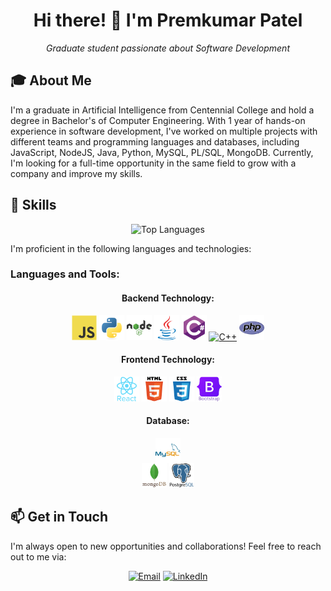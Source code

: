 <h1 align="center">Hi there! 👋 I'm Premkumar Patel</h1>

<p align="center">
  <i>Graduate student passionate about Software Development</i>
</p>

<h2>🎓 About Me</h2>

<p>I'm a graduate in Artificial Intelligence from Centennial College and hold a degree in Bachelor's of Computer Engineering. With 1 year of hands-on experience in software development, I've worked on multiple projects with different teams and programming languages and databases, including JavaScript, NodeJS, Java, Python, MySQL, PL/SQL, MongoDB. Currently, I'm looking for a full-time opportunity in the same field to grow with a company and improve my skills.</p>

<h2>🚀 Skills</h2>

<p align="center">
  <img src="https://github-readme-stats.vercel.app/api/top-langs/?username=Patel-Prem&layout=compact&theme=radical" alt="Top Languages">
</p>

<p>I'm proficient in the following languages and technologies:</p>

<h3 align="left"></> Languages and Tools:</h3>

<h4 align="center">Backend Technology:</h4>
<p align="center">  
  <a href="https://developer.mozilla.org/en-US/docs/Web/JavaScript" target="_blank"><img src="https://raw.githubusercontent.com/devicons/devicon/master/icons/javascript/javascript-original.svg" alt="JavaScript" width="40" height="40"/></a>
  <a href="https://www.python.org/" target="_blank"><img src="https://raw.githubusercontent.com/devicons/devicon/master/icons/python/python-original.svg" alt="Python" width="40" height="40"/></a>
  <a href="https://nodejs.org/" target="_blank"><img src="https://raw.githubusercontent.com/devicons/devicon/master/icons/nodejs/nodejs-original-wordmark.svg" alt="NodeJS" width="40" height="40"/></a>
  <a href="https://www.java.com/" target="_blank"><img src="https://raw.githubusercontent.com/devicons/devicon/master/icons/java/java-original.svg" alt="Java" width="40" height="40"/></a>
  <a href="https://docs.microsoft.com/en-us/dotnet/csharp/" target="_blank"><img src="https://raw.githubusercontent.com/devicons/devicon/master/icons/csharp/csharp-original.svg" alt="C#" width="40" height="40"/></a>
  <a href="https://isocpp.org/" target="_blank"><img src="https://raw.githubusercontent.com/isocpp/logos/master/cpp_logo.png" alt="C++" width="40" height="40"/></a>
  <a href="https://www.php.net/" target="_blank"><img src="https://raw.githubusercontent.com/devicons/devicon/master/icons/php/php-original.svg" alt="PHP" width="40" height="40"/></a>
</p>

<h4 align="center">Frontend Technology:</h4>
<p align="center">
  <a href="https://reactjs.org/" target="_blank"><img src="https://raw.githubusercontent.com/devicons/devicon/master/icons/react/react-original-wordmark.svg" alt="ReactJS" width="40" height="40"/></a>
  <a href="https://developer.mozilla.org/en-US/docs/Web/HTML" target="_blank"><img src="https://raw.githubusercontent.com/devicons/devicon/master/icons/html5/html5-original-wordmark.svg" alt="HTML5" width="40" height="40"/></a>
  <a href="https://developer.mozilla.org/en-US/docs/Web/CSS" target="_blank"><img src="https://raw.githubusercontent.com/devicons/devicon/master/icons/css3/css3-original-wordmark.svg" alt="CSS3" width="40" height="40"/></a>
  <a href="https://getbootstrap.com/" target="_blank"><img src="https://raw.githubusercontent.com/devicons/devicon/master/icons/bootstrap/bootstrap-original-wordmark.svg" alt="Bootstrap" width="40" height="40"/></a>
</p>

<h4 align="center">Database:</h4>
<p align="center">
  <a href="https://www.mysql.com/" target="_blank"><img src="https://raw.githubusercontent.com/devicons/devicon/master/icons/mysql/mysql-original-wordmark.svg" alt="MySQL" width="40" height="40" style="display: block;"/></a>
  <a href="https://www.mongodb.com/" target="_blank"><img src="https://raw.githubusercontent.com/devicons/devicon/master/icons/mongodb/mongodb-original-wordmark.svg" alt="MongoDB" width="40" height="40"/></a>
  <a href="https://www.postgresql.org/" target="_blank"><img src="https://raw.githubusercontent.com/devicons/devicon/master/icons/postgresql/postgresql-original-wordmark.svg" alt="PostgreSQL" width="40" height="40"/></a>
</p>

<h2>📫 Get in Touch</h2>

<p>I'm always open to new opportunities and collaborations! Feel free to reach out to me via:</p>

<p align="center">
  <a href="mailto:work.prempatel@gmail.com"><img src="https://img.icons8.com/fluency/48/000000/email-open.png" alt="Email"></a>
  <a href="https://www.linkedin.com/in/premkumarpatel/"><img src="https://img.icons8.com/fluency/48/000000/linkedin-circled.png" alt="LinkedIn"></a>
</p>
